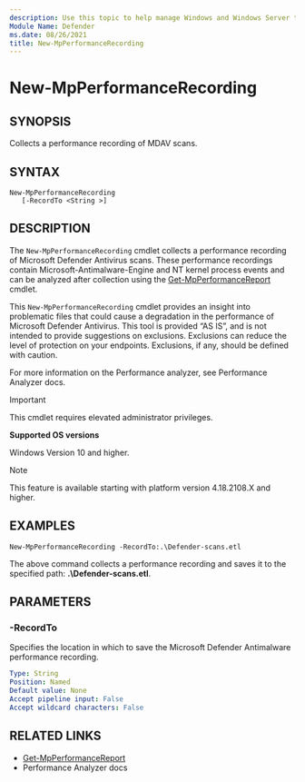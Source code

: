 ```yaml
---
description: Use this topic to help manage Windows and Windows Server technologies with Windows PowerShell.
Module Name: Defender
ms.date: 08/26/2021
title: New-MpPerformanceRecording
---
```


# New-MpPerformanceRecording

## SYNOPSIS
Collects a performance recording of MDAV scans.

## SYNTAX

```
New-MpPerformanceRecording
   [-RecordTo <String >]
```

## DESCRIPTION

The `New-MpPerformanceRecording` cmdlet collects a performance recording of Microsoft Defender Antivirus scans. These performance recordings contain Microsoft-Antimalware-Engine and NT kernel process events and can be analyzed after collection using the [Get-MpPerformanceReport](Get-MpPerformanceReport.md#get-mpperformancereport) cmdlet.

This `New-MpPerformanceRecording` cmdlet provides an insight into problematic files that could cause a degradation in the performance of Microsoft Defender Antivirus. This tool is provided “AS IS”, and is not intended to provide suggestions on exclusions. Exclusions can reduce the level of protection on your endpoints. Exclusions, if any, should be defined with caution.

For more information on the Performance analyzer, see Performance Analyzer docs.

> [!IMPORTANT]
> This cmdlet requires elevated administrator privileges.

**Supported OS versions**

Windows Version 10 and higher.

> [!NOTE]
> This feature is available starting with platform version 4.18.2108.X and higher.

## EXAMPLES

```
New-MpPerformanceRecording -RecordTo:.\Defender-scans.etl
```
The above command collects a performance recording and saves it to the specified path: **.\Defender-scans.etl**.

## PARAMETERS

### -RecordTo
Specifies the location in which to save the Microsoft Defender Antimalware performance recording.

```yaml
Type: String
Position: Named
Default value: None
Accept pipeline input: False 
Accept wildcard characters: False
```

## RELATED LINKS

- [Get-MpPerformanceReport](Get-MpPerformanceReport.md#get-mpperformancereport)     
- Performance Analyzer docs


